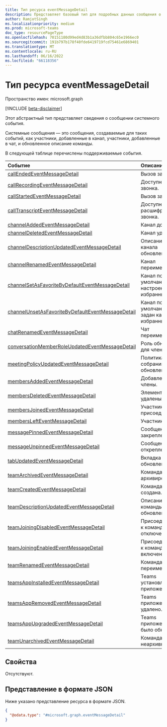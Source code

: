 ```yaml
---
title: Тип ресурса eventMessageDetail
description: Представляет базовый тип для подробных данных сообщения о событии.
author: RamjotSingh
ms.localizationpriority: medium
ms.prod: microsoft-teams
doc_type: resourcePageType
ms.openlocfilehash: 70151180d99ed4d83b1a36dfbb804c65e1966ec0
ms.sourcegitcommit: 191b797b178f40fde6419719fcd75461e6869401
ms.translationtype: MT
ms.contentlocale: ru-RU
ms.lasthandoff: 06/16/2022
ms.locfileid: "66118356"
---
```

# <a name="eventmessagedetail-resource-type"></a>Тип ресурса eventMessageDetail

Пространство имен: microsoft.graph

[!INCLUDE [beta-disclaimer](../../includes/beta-disclaimer.md)]

Этот абстрактный тип представляет сведения о сообщении системного события.

Системные сообщения — это сообщения, создаваемые для таких событий, как участники, добавленные в канал, участники, добавленные в чат, и обновленное описание команды.

В следующей таблице перечислены поддерживаемые события.

| Событие | Описание |
| :---- | :---------- |
| [callEndedEventMessageDetail](../resources/callEndedEventMessageDetail.md) | Вызов завершен. |
| [callRecordingEventMessageDetail](../resources/callRecordingEventMessageDetail.md) | Доступна запись звонка. |
| [callStartedEventMessageDetail](../resources/callStartedEventMessageDetail.md) | Вызов запущен. |
| [callTranscriptEventMessageDetail](../resources/callTranscriptEventMessageDetail.md) | Доступна расшифровка звонка. |
| [channelAddedEventMessageDetail](../resources/channelAddedEventMessageDetail.md) | Канал добавлен. |
| [channelDeletedEventMessageDetail](../resources/channelDeletedEventMessageDetail.md) | Канал удален. |
| [channelDescriptionUpdatedEventMessageDetail](../resources/channelDescriptionUpdatedEventMessageDetail.md) | Описание канала обновлено. |
| [channelRenamedEventMessageDetail](../resources/channelRenamedEventMessageDetail.md) | Канал переименован. |
| [channelSetAsFavoriteByDefaultEventMessageDetail](../resources/channelSetAsFavoriteByDefaultEventMessageDetail.md) | Канал по умолчанию настроен как избранный. |
| [channelUnsetAsFavoriteByDefaultEventMessageDetail](../resources/channelUnsetAsFavoriteByDefaultEventMessageDetail.md) | Канал по умолчанию не задан как избранный. |
| [chatRenamedEventMessageDetail](../resources/chatRenamedEventMessageDetail.md) | Чат переименован. |
| [conversationMemberRoleUpdatedEventMessageDetail](../resources/conversationMemberRoleUpdatedEventMessageDetail.md) | Роль обновлена для члена. |
| [meetingPolicyUpdatedEventMessageDetail](../resources/meetingPolicyUpdatedEventMessageDetail.md) | Политика собраний обновлена. |
| [membersAddedEventMessageDetail](../resources/membersAddedEventMessageDetail.md) | Добавлены члены. |
| [membersDeletedEventMessageDetail](../resources/membersDeletedEventMessageDetail.md) | Элементы удалены. |
| [membersJoinedEventMessageDetail](../resources/membersJoinedEventMessageDetail.md) | Участники присоединились. |
| [membersLeftEventMessageDetail](../resources/membersLeftEventMessageDetail.md) | Участники слева. |
| [messagePinnedEventMessageDetail](../resources/messagepinnedeventmessagedetail.md) | Сообщение закреплено. |
| [messageUnpinnedEventMessageDetail](../resources/messageunpinnedeventmessagedetail.md) | Сообщение было откреплено. |
| [tabUpdatedEventMessageDetail](../resources/tabUpdatedEventMessageDetail.md) | Вкладка обновлена. |
| [teamArchivedEventMessageDetail](../resources/teamArchivedEventMessageDetail.md) | Команда архивирована. |
| [teamCreatedEventMessageDetail](../resources/teamCreatedEventMessageDetail.md) | Команда создана. |
| [teamDescriptionUpdatedEventMessageDetail](../resources/teamDescriptionUpdatedEventMessageDetail.md) | Описание команды обновлено. |
| [teamJoiningDisabledEventMessageDetail](../resources/teamJoiningDisabledEventMessageDetail.md) | Присоединение к команде отключено. |
| [teamJoiningEnabledEventMessageDetail](../resources/teamJoiningEnabledEventMessageDetail.md) | Присоединение к команде включено. |
| [teamRenamedEventMessageDetail](../resources/teamRenamedEventMessageDetail.md) | Команда переименована. |
| [teamsAppInstalledEventMessageDetail](../resources/teamsAppInstalledEventMessageDetail.md) | Teams установлено приложение. |
| [teamsAppRemovedEventMessageDetail](../resources/teamsAppRemovedEventMessageDetail.md) | Teams приложение удалено. |
| [teamsAppUpgradedEventMessageDetail](../resources/teamsAppUpgradedEventMessageDetail.md) | Teams приложение было обновлено. |
| [teamUnarchivedEventMessageDetail](../resources/teamUnarchivedEventMessageDetail.md) | Команда была неархивна. |

## <a name="properties"></a>Свойства
Отсутствуют.



## <a name="json-representation"></a>Представление в формате JSON
Ниже указано представление ресурса в формате JSON.
<!-- {
  "blockType": "resource",
  "@odata.type": "microsoft.graph.eventMessageDetail"
}
-->
``` json
{
  "@odata.type": "#microsoft.graph.eventMessageDetail"
}
```


